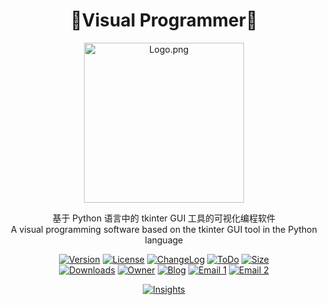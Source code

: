 <div align="center">

# 🚀Visual Programmer🚀

<img src="Logo.png" alt="Logo.png" style="width:256px" />

基于 Python 语言中的 tkinter GUI 工具的可视化编程软件\
A visual programming software based on the tkinter GUI tool in the Python language

[![Version](https://img.shields.io/pypi/v/visual-programmer?label=Version)](.)
[![License](https://img.shields.io/pypi/l/visual-programmer?label=License)](LICENSE.txt)
[![ChangeLog](https://img.shields.io/badge/ChangeLog-2023/07/28-orange)](CHANGELOG.md)
[![ToDo](https://img.shields.io/badge/ToDo-0-yellow)](TODO.md)
[![Size](https://img.shields.io/github/languages/code-size/pyvp-team/visual-programmer?label=Size)](visual-programmer)\
[![Downloads](https://img.shields.io/pypi/dm/visual-programmer?label=Downloads&logo=pypi)](https://pypistats.org/packages/visual-programmer)
[![Owner](https://img.shields.io/badge/Owner-Xiaokang2022-white)](https://github.com/Xiaokang2022)
[![Blog](https://img.shields.io/badge/Blog-小康2022@CSDN-red)](https://xiaokang2022.blog.csdn.net)
[![Email 1](https://img.shields.io/badge/Email-2951256653@qq.com-cyan)](mailto:2951256653@qq.com)
[![Email 2](https://img.shields.io/badge/Email-tt1224@hotmail.com-cyan)](mailto:tt1224@hotmail.com)

[![Insights](https://repobeats.axiom.co/api/embed/8ca8f9c3d10063593e3fa02320688e46772a3369.svg)](https://github.com/pyvp-team/visual-programmer/pulse)

</div>
